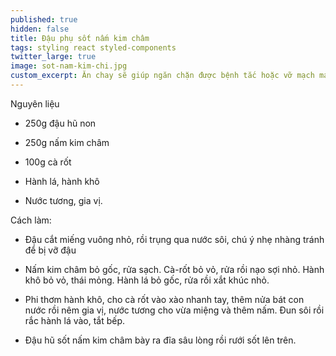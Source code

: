 ```yaml
---
published: true
hidden: false
title: Đậu phụ sốt nấm kim châm
tags: styling react styled-components
twitter_large: true
image: sot-nam-kim-chi.jpg
custom_excerpt: Ăn chay sẽ giúp ngăn chặn được bệnh tắc hoặc vỡ mạch máu ở người tăng huyết áp, hạn chế tai biến nhồi máu cơ tim.
---
```


Nguyên liệu

+ 250g đậu hũ non

+ 250g nấm kim châm

+ 100g cà rốt

+ Hành lá, hành khô

+ Nước tương, gia vị.

Cách làm:

+ Đậu cắt miếng vuông nhỏ, rồi trụng qua nước sôi, chú ý nhẹ nhàng tránh để bị vỡ đậu

+ Nấm kim châm bỏ gốc, rửa sạch. Cà-rốt bỏ vỏ, rửa rồi nạo sợi nhỏ. Hành khô bỏ vỏ, thái mỏng. Hành lá bỏ gốc, rửa rồi xắt khúc nhỏ.

+ Phi thơm hành khô, cho cà rốt vào xào nhanh tay, thêm nửa bát con nước rồi nêm gia vị, nước tương cho vừa miệng và thêm nấm. Đun sôi rồi rắc hành lá vào, tắt bếp.

+ Đậu hũ sốt nấm kim châm bày ra đĩa sâu lòng rồi rưới sốt lên trên.
